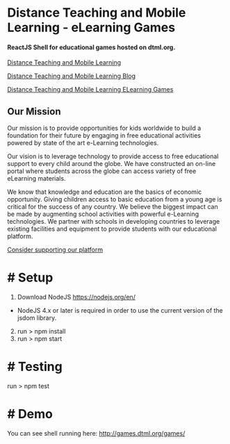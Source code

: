 # Distance Teaching and Mobile Learning - eLearning Games
#### ReactJS Shell for educational games hosted on dtml.org. 

[Distance Teaching and Mobile Learning](https://dtml.org)

[Distance Teaching and Mobile Learning Blog](https://blog.dtml.org)

[Distance Teaching and Mobile Learning ELearning Games](https://games.dtml.org/games)

## Our Mission
Our mission is to provide opportunities for kids worldwide to build a foundation for their future by engaging in free educational activities powered by state of the art e-Learning technologies.

Our vision is to leverage technology to provide access to free educational support to every child around the globe. We have constructed an on-line portal where students across the globe can access variety of free eLearning materials.

We know that knowledge and education are the basics of economic opportunity. Giving children access to basic education from a young age is critical for the success of any country. We believe the biggest impact can be made by augmenting school activities with powerful e-Learning technologies. We partner with schools in developing countries to leverage existing facilities and equipment to provide students with our educational platform.

[Consider supporting our platform](https://dtml.org/Home/Donate)


# # Setup

1. Download NodeJS https://nodejs.org/en/
 * NodeJS 4.x or later is required in order to use the current version of the jsdom library.
 
2. run > npm install
3. run > npm start

# # Testing

run > npm test

# # Demo
You can see shell running here: http://games.dtml.org/games/
